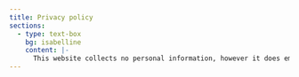 ```yaml
---
title: Privacy policy
sections:
  - type: text-box
    bg: isabelline
    content: |-
      This website collects no personal information, however it does embed a booking form hosted by Cliniko. Please refer to [Cliniko's privacy policy](https://www.cliniko.com/policies/privacy/) for more information.
---
```

